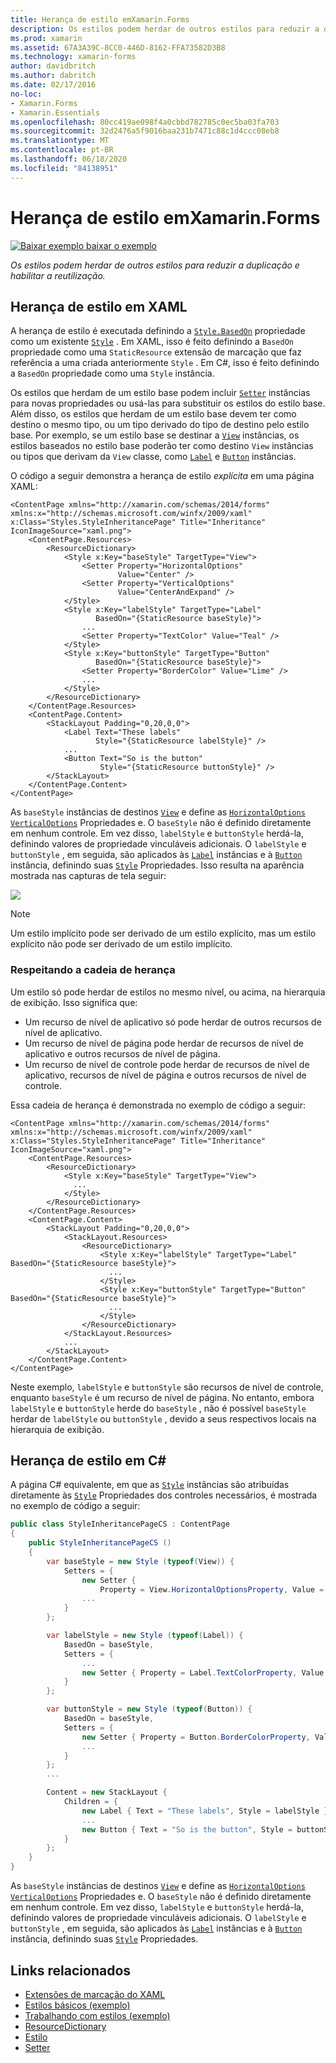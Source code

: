 ```yaml
---
title: Herança de estilo emXamarin.Forms
description: Os estilos podem herdar de outros estilos para reduzir a duplicação e habilitar a reutilização. Este artigo explica como executar a herança de estilo em um Xamarin.Forms aplicativo.
ms.prod: xamarin
ms.assetid: 67A3A39C-8CC0-446D-8162-FFA73582D3B8
ms.technology: xamarin-forms
author: davidbritch
ms.author: dabritch
ms.date: 02/17/2016
no-loc:
- Xamarin.Forms
- Xamarin.Essentials
ms.openlocfilehash: 80cc419ae098f4a0cbbd782785c0ec5ba03fa703
ms.sourcegitcommit: 32d2476a5f9016baa231b7471c88c1d4ccc08eb8
ms.translationtype: MT
ms.contentlocale: pt-BR
ms.lasthandoff: 06/18/2020
ms.locfileid: "84138951"
---
```

# <a name="style-inheritance-in-xamarinforms"></a>Herança de estilo emXamarin.Forms

[![Baixar exemplo ](~/media/shared/download.png) baixar o exemplo](https://docs.microsoft.com/samples/xamarin/xamarin-forms-samples/userinterface-styles-basicstyles)

_Os estilos podem herdar de outros estilos para reduzir a duplicação e habilitar a reutilização._

## <a name="style-inheritance-in-xaml"></a>Herança de estilo em XAML

A herança de estilo é executada definindo a [`Style.BasedOn`](xref:Xamarin.Forms.Style.BasedOn) propriedade como um existente [`Style`](xref:Xamarin.Forms.Style) . Em XAML, isso é feito definindo a `BasedOn` propriedade como uma `StaticResource` extensão de marcação que faz referência a uma criada anteriormente `Style` . Em C#, isso é feito definindo a `BasedOn` propriedade como uma `Style` instância.

Os estilos que herdam de um estilo base podem incluir [`Setter`](xref:Xamarin.Forms.Setter) instâncias para novas propriedades ou usá-las para substituir os estilos do estilo base. Além disso, os estilos que herdam de um estilo base devem ter como destino o mesmo tipo, ou um tipo derivado do tipo de destino pelo estilo base. Por exemplo, se um estilo base se destinar a [`View`](xref:Xamarin.Forms.View) instâncias, os estilos baseados no estilo base poderão ter como destino `View` instâncias ou tipos que derivam da `View` classe, como [`Label`](xref:Xamarin.Forms.Label) e [`Button`](xref:Xamarin.Forms.Button) instâncias.

O código a seguir demonstra a herança de estilo *explícita* em uma página XAML:

```xaml
<ContentPage xmlns="http://xamarin.com/schemas/2014/forms" xmlns:x="http://schemas.microsoft.com/winfx/2009/xaml" x:Class="Styles.StyleInheritancePage" Title="Inheritance" IconImageSource="xaml.png">
    <ContentPage.Resources>
        <ResourceDictionary>
            <Style x:Key="baseStyle" TargetType="View">
                <Setter Property="HorizontalOptions"
                        Value="Center" />
                <Setter Property="VerticalOptions"
                        Value="CenterAndExpand" />
            </Style>
            <Style x:Key="labelStyle" TargetType="Label"
                   BasedOn="{StaticResource baseStyle}">
                ...
                <Setter Property="TextColor" Value="Teal" />
            </Style>
            <Style x:Key="buttonStyle" TargetType="Button"
                   BasedOn="{StaticResource baseStyle}">
                <Setter Property="BorderColor" Value="Lime" />
                ...
            </Style>
        </ResourceDictionary>
    </ContentPage.Resources>
    <ContentPage.Content>
        <StackLayout Padding="0,20,0,0">
            <Label Text="These labels"
                   Style="{StaticResource labelStyle}" />
            ...
            <Button Text="So is the button"
                    Style="{StaticResource buttonStyle}" />
        </StackLayout>
    </ContentPage.Content>
</ContentPage>
```

As `baseStyle` instâncias de destinos [`View`](xref:Xamarin.Forms.View) e define as [`HorizontalOptions`](xref:Xamarin.Forms.View.HorizontalOptions) [`VerticalOptions`](xref:Xamarin.Forms.View.VerticalOptions) Propriedades e. O `baseStyle` não é definido diretamente em nenhum controle. Em vez disso, `labelStyle` e `buttonStyle` herdá-la, definindo valores de propriedade vinculáveis adicionais. O `labelStyle` e `buttonStyle` , em seguida, são aplicados às [`Label`](xref:Xamarin.Forms.Label) instâncias e à [`Button`](xref:Xamarin.Forms.Button) instância, definindo suas [`Style`](xref:Xamarin.Forms.NavigableElement.Style) Propriedades. Isso resulta na aparência mostrada nas capturas de tela seguir:

[![](inheritance-images/style-inheritance.png)](inheritance-images/style-inheritance-large.png#lightbox)

> [!NOTE]
> Um estilo implícito pode ser derivado de um estilo explícito, mas um estilo explícito não pode ser derivado de um estilo implícito.

### <a name="respecting-the-inheritance-chain"></a>Respeitando a cadeia de herança

Um estilo só pode herdar de estilos no mesmo nível, ou acima, na hierarquia de exibição. Isso significa que:

- Um recurso de nível de aplicativo só pode herdar de outros recursos de nível de aplicativo.
- Um recurso de nível de página pode herdar de recursos de nível de aplicativo e outros recursos de nível de página.
- Um recurso de nível de controle pode herdar de recursos de nível de aplicativo, recursos de nível de página e outros recursos de nível de controle.

Essa cadeia de herança é demonstrada no exemplo de código a seguir:

```xaml
<ContentPage xmlns="http://xamarin.com/schemas/2014/forms" xmlns:x="http://schemas.microsoft.com/winfx/2009/xaml" x:Class="Styles.StyleInheritancePage" Title="Inheritance" IconImageSource="xaml.png">
    <ContentPage.Resources>
        <ResourceDictionary>
            <Style x:Key="baseStyle" TargetType="View">
              ...
            </Style>
        </ResourceDictionary>
    </ContentPage.Resources>
    <ContentPage.Content>
        <StackLayout Padding="0,20,0,0">
            <StackLayout.Resources>
                <ResourceDictionary>
                    <Style x:Key="labelStyle" TargetType="Label" BasedOn="{StaticResource baseStyle}">
                      ...
                    </Style>
                    <Style x:Key="buttonStyle" TargetType="Button" BasedOn="{StaticResource baseStyle}">
                      ...
                    </Style>
                </ResourceDictionary>
            </StackLayout.Resources>
            ...
        </StackLayout>
    </ContentPage.Content>
</ContentPage>
```

Neste exemplo, `labelStyle` e `buttonStyle` são recursos de nível de controle, enquanto `baseStyle` é um recurso de nível de página. No entanto, embora `labelStyle` e `buttonStyle` herde do `baseStyle` , não é possível `baseStyle` herdar de `labelStyle` ou `buttonStyle` , devido a seus respectivos locais na hierarquia de exibição.

## <a name="style-inheritance-in-c35"></a>Herança de estilo em C&#35;

A página C# equivalente, em que as [`Style`](xref:Xamarin.Forms.Style) instâncias são atribuídas diretamente às [`Style`](xref:Xamarin.Forms.NavigableElement.Style) Propriedades dos controles necessários, é mostrada no exemplo de código a seguir:

```csharp
public class StyleInheritancePageCS : ContentPage
{
    public StyleInheritancePageCS ()
    {
        var baseStyle = new Style (typeof(View)) {
            Setters = {
                new Setter {
                    Property = View.HorizontalOptionsProperty, Value = LayoutOptions.Center    },
                ...
            }
        };

        var labelStyle = new Style (typeof(Label)) {
            BasedOn = baseStyle,
            Setters = {
                ...
                new Setter { Property = Label.TextColorProperty, Value = Color.Teal    }
            }
        };

        var buttonStyle = new Style (typeof(Button)) {
            BasedOn = baseStyle,
            Setters = {
                new Setter { Property = Button.BorderColorProperty, Value =    Color.Lime },
                ...
            }
        };
        ...

        Content = new StackLayout {
            Children = {
                new Label { Text = "These labels", Style = labelStyle },
                ...
                new Button { Text = "So is the button", Style = buttonStyle }
            }
        };
    }
}
```

As `baseStyle` instâncias de destinos [`View`](xref:Xamarin.Forms.View) e define as [`HorizontalOptions`](xref:Xamarin.Forms.View.HorizontalOptions) [`VerticalOptions`](xref:Xamarin.Forms.View.VerticalOptions) Propriedades e. O `baseStyle` não é definido diretamente em nenhum controle. Em vez disso, `labelStyle` e `buttonStyle` herdá-la, definindo valores de propriedade vinculáveis adicionais. O `labelStyle` e `buttonStyle` , em seguida, são aplicados às [`Label`](xref:Xamarin.Forms.Label) instâncias e à [`Button`](xref:Xamarin.Forms.Button) instância, definindo suas [`Style`](xref:Xamarin.Forms.NavigableElement.Style) Propriedades.

## <a name="related-links"></a>Links relacionados

- [Extensões de marcação do XAML](~/xamarin-forms/xaml/xaml-basics/xaml-markup-extensions.md)
- [Estilos básicos (exemplo)](https://docs.microsoft.com/samples/xamarin/xamarin-forms-samples/userinterface-styles-basicstyles)
- [Trabalhando com estilos (exemplo)](https://docs.microsoft.com/samples/xamarin/xamarin-forms-samples/workingwithstyles)
- [ResourceDictionary](xref:Xamarin.Forms.ResourceDictionary)
- [Estilo](xref:Xamarin.Forms.Style)
- [Setter](xref:Xamarin.Forms.Setter)
